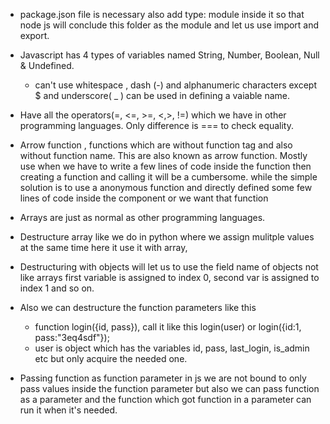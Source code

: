 - package.json file is necessary also add type: module inside it so that node js will conclude this folder as the module and
    let us use import and export.

- Javascript has 4 types of variables named String, Number, Boolean, Null & Undefined.
    - can't use whitespace , dash (-) and alphanumeric characters except $ and underscore( _ ) can be used in defining a
        vaiable name.

- Have all the operators(=, <=, >=, <,>, !=) which we have in other programming languages. Only difference is === to check equality.

- Arrow function , functions which are without function tag and also without function name. This are also known as arrow 
    function. Mostly use when we have to write a few lines of code inside the function then creating a function and calling it will be a cumbersome. while the simple solution is to use a anonymous function and directly defined some few
    lines of code inside the component or we want that function

- Arrays are just as normal as other programming languages.

- Destructure array like we do in python where we assign mulitple values at the same time here it use it with array, 
- Destructuring with objects will let us to use the field name of objects not like arrays first variable is assigned to 
    index 0, second var is assigned to index 1 and so on. 

- Also we can destructure the function parameters like this
    - function login({id, pass}), call it like this login(user) or login({id:1, pass:"3eq4sdf"});
    - user is object which has the variables id, pass, last_login, is_admin etc but only acquire the needed one. 

- Passing function as function parameter in js we are not bound to only pass values inside the function parameter but also 
    we can pass function as a parameter and the function which got function in a parameter can run it when it's needed.